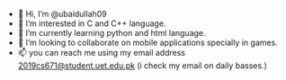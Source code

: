 - 👋 Hi, I’m @ubaidullah09
- 👀 I’m interested in C and C++ language. 
- 🌱 I’m currently learning python and html language.
- 💞️ I’m looking to collaborate on mobile applications specially in games.
- 📫 you can reach me using my email address 2019cs671@student.uet.edu.pk (i check my email on daily basses.)
